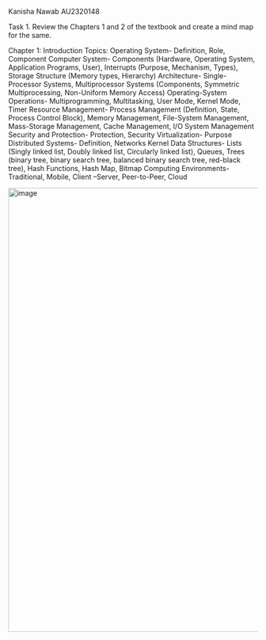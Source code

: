 Kanisha Nawab
AU2320148

Task 1. Review the Chapters 1 and 2 of the textbook and create a mind map for the same.

Chapter 1: Introduction
  Topics:
    Operating System- Definition, Role, Component
    Computer System- Components (Hardware, Operating System, Application Programs, User), Interrupts (Purpose, Mechanism, Types), Storage Structure (Memory types, Hierarchy)
    Architecture- Single-Processor Systems, Multiprocessor Systems (Components, Symmetric Multiprocessing, Non-Uniform Memory Access)
    Operating-System Operations- Multiprogramming, Multitasking, User Mode, Kernel Mode, Timer
    Resource Management- Process Management (Definition, State, Process Control Block), Memory Management, File-System Management, Mass-Storage Management, Cache Management, I/O System Management
    Security and Protection- Protection, Security
    Virtualization- Purpose
    Distributed Systems- Definition, Networks
    Kernel Data Structures- Lists (Singly linked list, Doubly linked list, Circularly linked list), Queues, Trees (binary
tree, binary search tree, balanced binary search tree, red-black tree), Hash Functions, Hash Map, Bitmap
    Computing Environments- Traditional, Mobile, Client –Server, Peer-to-Peer, Cloud

<img width="1015" height="897" alt="image" src="https://github.com/user-attachments/assets/c77a754e-4cee-48b4-b53a-29cfdd898741" />
